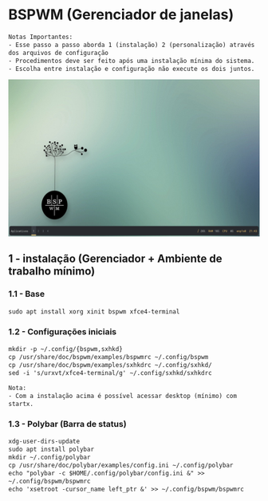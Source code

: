 # BSPWM (Gerenciador de janelas)
```
Notas Importantes:
- Esse passo a passo aborda 1 (instalação) 2 (personalização) através dos arquivos de configuração
- Procedimentos deve ser feito após uma instalação mínima do sistema.
- Escolha entre instalação e configuração não execute os dois juntos.
```
<img src = "screenshots/captura_1.png">

## 1 - instalação (Gerenciador + Ambiente de trabalho mínimo)

### 1.1 - Base
```
sudo apt install xorg xinit bspwm xfce4-terminal
```
### 1.2 - Configurações iniciais
```
mkdir -p ~/.config/{bspwm,sxhkd}
cp /usr/share/doc/bspwm/examples/bspwmrc ~/.config/bspwm
cp /usr/share/doc/bspwm/examples/sxhkdrc ~/.config/sxhkd/
sed -i 's/urxvt/xfce4-terminal/g' ~/.config/sxhkd/sxhkdrc
```
```
Nota:
- Com a instalação acima é possível acessar desktop (mínimo) com startx.                                                  
```
### 1.3 - Polybar (Barra de status)
```
xdg-user-dirs-update
sudo apt install polybar
mkdir ~/.config/polybar
cp /usr/share/doc/polybar/examples/config.ini ~/.config/polybar
echo "polybar -c $HOME/.config/polybar/config.ini &" >> ~/.config/bspwm/bspwmrc
echo 'xsetroot -cursor_name left_ptr &' >> ~/.config/bspwm/bspwmrc
```
